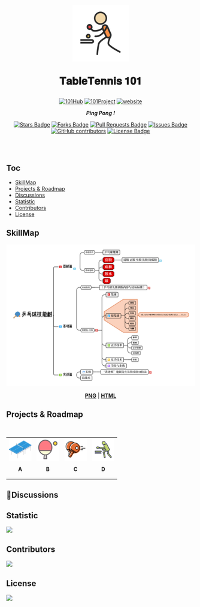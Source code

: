<div align='center'>
<h1 align="center">
<img src="assets/乒乓球.svg" alt="Basketball" width='150' height='150'>
<p>𝐓𝐚𝐛𝐥𝐞𝐓𝐞𝐧𝐧𝐢𝐬 𝟏𝟎𝟏</p>
</h1>
<a href=""><img src="https://img.shields.io/badge/Organization-101Hub-blue?style=flat-square&logo=github" alt="101Hub"/></a>
<a href=""><img src="https://img.shields.io/badge/Project-101-blue?style=flat-square&logo=github" alt="101Project"/></a>
<a href=""><img src="https://img.shields.io/static/v1?label=&labelColor=505050&message=website&color=blue&style=flat-square&logo=google-chrome&logoColor=" alt="website"/></a>
<p><i><b>Ping Pong !</b></i></p>

<a href="https://github.com/thu-zhanghl/calligraphy101/stargazers"><img src="https://img.shields.io/github/stars/thu-zhanghl/calligraphy101" alt="Stars Badge"/></a>
<a href="https://github.com/thu-zhanghl/calligraphy101/network/members"><img src="https://img.shields.io/github/forks/thu-zhanghl/calligraphy101" alt="Forks Badge"/></a>
<a href="https://github.com/thu-zhanghl/calligraphy101/pulls"><img src="https://img.shields.io/github/issues-pr/thu-zhanghl/calligraphy101" alt="Pull Requests Badge"/></a>
<a href="https://github.com/thu-zhanghl/calligraphy101/issues"><img src="https://img.shields.io/github/issues/thu-zhanghl/calligraphy101?color=red" alt="Issues Badge"/></a>
<a href="https://github.com/thu-zhanghl/calligraphy101/graphs/contributors"><img alt="GitHub contributors" src="https://img.shields.io/github/contributors/thu-zhanghl/calligraphy101?color=2b9348"></a>
<a href="https://github.com/abhisheknaiidu/awesome-github-profile-calligraphy101/blob/master/LICENSE"><img src="https://img.shields.io/github/license/thu-zhanghl/calligraphy101?color=2b9348" alt="License Badge"/></a>
</div>
</br>
</br>

## Toc
- [SkillMap](#skillmap)
- [Projects & Roadmap](#projects--roadmap)
- [Discussions](#discussions)
- [Statistic](#statistic)
- [Contributors](#contributors)
- [License](#license)
## SkillMap

<div align='center'>
<img align='cent' src="Mindmap/乒乓球技能树.png" alt="乒乓球技能树" >

[**PNG**](./assets/mindmap/乒乓球技能树.png) | [**HTML**]()

</div>

## Projects & Roadmap


<br>
<div align='center'>
<table border="0" align='center'>
<tr>

<td><a href=''><img src='assets/乒乓球1.svg' align='center' alt='Learning' width='60' height='60' /></a><p align='center'><b>A</b></p></td>
<td><a href=''><img src='assets/发球.svg' align='center' alt='Templates'  width='60' height='60' /></a><p align='center'><b>B</b></p></td>
<td><a href=''><img src='assets/正手技术.svg' align='center' alt='Practice' width='60' height='60' /></a><p align='center'><b>C</b></p></td>
<td><a href=''><img src='assets/打乒乓球.svg' align='center' alt='Practice' width='60' height='60' /></a><p align='center'><b>D</b></p></td>
</table>
</div>

## 💬Discussions 

## Statistic
![](https://profile-counter.glitch.me/thu-zhanghl-TableTennis101/count.svg)
## Contributors
<a href="https://github.com/thu-zhanghl/TableTennis101/graphs/contributors">
  <img src="https://contrib.rocks/image?repo=thu-zhanghl/TableTennis101" />
</a>

## License

[![](https://licensebuttons.net/l/by-nc-nd/3.0/88x31.png)](https://creativecommons.org/licenses/by-nc-nd/4.0/legalcode)
